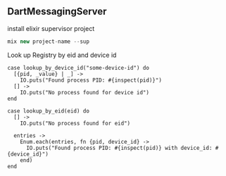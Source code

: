 ## DartMessagingServer

install elixir supervisor project

```js
mix new project-name --sup
```

Look up Registry by eid and device id

```
case lookup_by_device_id("some-device-id") do
  [{pid, _value} | _] ->
    IO.puts("Found process PID: #{inspect(pid)}")
  [] ->
    IO.puts("No process found for device id")
end

case lookup_by_eid(eid) do
  [] ->
    IO.puts("No process found for eid")

  entries ->
    Enum.each(entries, fn {pid, device_id} ->
      IO.puts("Found process PID: #{inspect(pid)} with device_id: #{device_id}")
    end)
end
```
